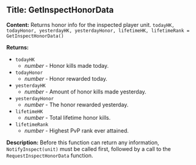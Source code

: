## Title: GetInspectHonorData

**Content:**
Returns honor info for the inspected player unit.
`todayHK, todayHonor, yesterdayHK, yesterdayHonor, lifetimeHK, lifetimeRank = GetInspectHonorData()`

**Returns:**
- `todayHK`
  - *number* - Honor kills made today.
- `todayHonor`
  - *number* - Honor rewarded today.
- `yesterdayHK`
  - *number* - Amount of honor kills made yesterday.
- `yesterdayHonor`
  - *number* - The honor rewarded yesterday.
- `lifetimeHK`
  - *number* - Total lifetime honor kills.
- `lifetimeRank`
  - *number* - Highest PvP rank ever attained.

**Description:**
Before this function can return any information, `NotifyInspect(unit)` must be called first, followed by a call to the `RequestInspectHonorData` function.